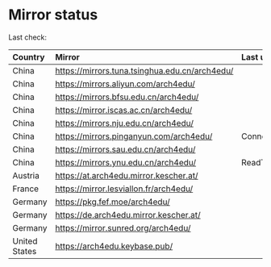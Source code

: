 <script src="./time.js"></script>
# Mirror status
Last check: <script type="text/javascript">localize(1674239071.200393);</script>

|Country|Mirror|Last update|
|:------|:-----|:----------|
|China|https://mirrors.tuna.tsinghua.edu.cn/arch4edu/|<script type="text/javascript">localize(1674196738);</script>|
|China|https://mirrors.aliyun.com/arch4edu/|<script type="text/javascript">localize(1674066973);</script>|
|China|https://mirrors.bfsu.edu.cn/arch4edu/|<script type="text/javascript">localize(1674196738);</script>|
|China|https://mirror.iscas.ac.cn/arch4edu/|<script type="text/javascript">localize(1674196738);</script>|
|China|https://mirrors.nju.edu.cn/arch4edu/|<script type="text/javascript">localize(1674196738);</script>|
|China|https://mirrors.pinganyun.com/arch4edu/|ConnectionError|
|China|https://mirrors.sau.edu.cn/arch4edu/|<script type="text/javascript">localize(1673850842);</script>|
|China|https://mirrors.ynu.edu.cn/arch4edu/|ReadTimeout|
|Austria|https://at.arch4edu.mirror.kescher.at/|<script type="text/javascript">localize(1674196738);</script>|
|France|https://mirror.lesviallon.fr/arch4edu/|<script type="text/javascript">localize(1674153500);</script>|
|Germany|https://pkg.fef.moe/arch4edu/|<script type="text/javascript">localize(1674196738);</script>|
|Germany|https://de.arch4edu.mirror.kescher.at/|<script type="text/javascript">localize(1674196738);</script>|
|Germany|https://mirror.sunred.org/arch4edu/|<script type="text/javascript">localize(1674196738);</script>|
|United States|https://arch4edu.keybase.pub/|<script type="text/javascript">localize(1674196738);</script>|

<script src="./tablefilter/tablefilter.js"></script>
<script src="./table.js"></script>